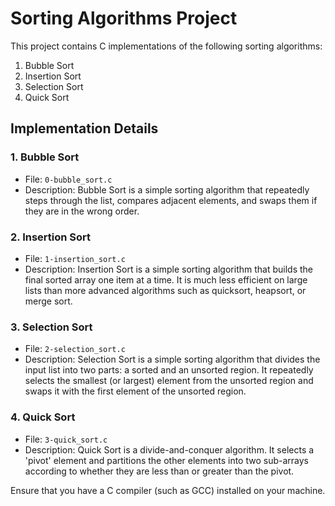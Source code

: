 # Sorting Algorithms Project

This project contains C implementations of the following sorting algorithms:

1. Bubble Sort
2. Insertion Sort
3. Selection Sort
4. Quick Sort

## Implementation Details

### 1. Bubble Sort

- File: `0-bubble_sort.c`
- Description: Bubble Sort is a simple sorting algorithm that repeatedly steps through the list, compares adjacent elements, and swaps them if they are in the wrong order.

### 2. Insertion Sort

- File: `1-insertion_sort.c`
- Description: Insertion Sort is a simple sorting algorithm that builds the final sorted array one item at a time. It is much less efficient on large lists than more advanced algorithms such as quicksort, heapsort, or merge sort.

### 3. Selection Sort

- File: `2-selection_sort.c`
- Description: Selection Sort is a simple sorting algorithm that divides the input list into two parts: a sorted and an unsorted region. It repeatedly selects the smallest (or largest) element from the unsorted region and swaps it with the first element of the unsorted region.

### 4. Quick Sort

- File: `3-quick_sort.c`
- Description: Quick Sort is a divide-and-conquer algorithm. It selects a 'pivot' element and partitions the other elements into two sub-arrays according to whether they are less than or greater than the pivot.

Ensure that you have a C compiler (such as GCC) installed on your machine.
